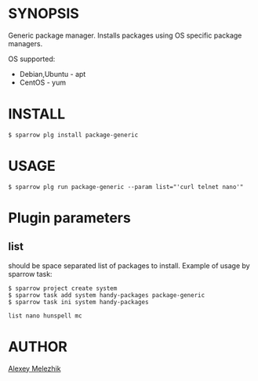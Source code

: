 # SYNOPSIS

Generic package manager. Installs packages using OS specific package managers.

OS supported:

* Debian,Ubuntu -  apt
* CentOS - yum

# INSTALL

    $ sparrow plg install package-generic

# USAGE


    $ sparrow plg run package-generic --param list="'curl telnet nano'"

# Plugin parameters

## list

should be space separated list of packages to install. Example of usage by sparrow task:
 
  
    $ sparrow project create system
    $ sparrow task add system handy-packages package-generic
    $ sparrow task ini system handy-packages

    list nano hunspell mc

# AUTHOR

[Alexey Melezhik](mailto:melezhik@gmail.com)

